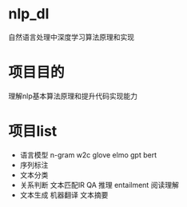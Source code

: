 # nlp_dl
自然语言处理中深度学习算法原理和实现

# 项目目的
理解nlp基本算法原理和提升代码实现能力
# 项目list
- 语言模型
n-gram w2c glove elmo gpt bert
- 序列标注
- 文本分类
- 关系判断
文本匹配IR
QA
推理 entailment
阅读理解
- 文本生成
机器翻译
文本摘要
